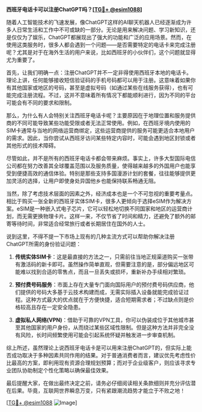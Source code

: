 **西班牙电话卡可以注册ChatGPT吗？[[TG💪+ @esim1088](https://t.me/s/esim1088)]**

随着人工智能技术的飞速发展，像ChatGPT这样的AI聊天机器人已经逐渐成为许多人日常生活和工作中不可或缺的一部分。无论是用来解决问题、学习新知识，还是仅仅为了娱乐，ChatGPT都展现出了强大的功能和广泛的应用场景。然而，在使用这类服务时，很多人都会遇到一个问题——是否需要特定的电话卡来完成注册呢？尤其是对于在海外生活的用户来说，比如西班牙的小伙伴们，这个问题就显得尤为重要了。

首先，让我们明确一点：注册ChatGPT并不一定非得使用西班牙本地的电话卡。理论上讲，任何能够接收短信验证码的手机号码都可以用于注册。这意味着如果你有其他国家或地区的号码，甚至是虚拟号码（如通过某些在线服务获得），也有可能完成注册流程。不过，这并不意味着所有情况下都能顺利进行，因为不同的平台可能会有不同的要求和限制。

那么，为什么有人会特别关注西班牙电话卡呢？主要原因在于地理位置和服务提供商的不同可能导致某些功能受限或者无法正常使用。例如，在西班牙境内使用的SIM卡通常与当地的网络运营商绑定，这些运营商提供的服务可能更适合本地用户的需求。因此，当你尝试从西班牙访问某些特定内容时，可能会遇到地区封锁或者其他形式的技术障碍。

尽管如此，并不是所有的西班牙电话卡都会带来麻烦。事实上，许多大型国际电信公司都在努力改善其全球覆盖范围以及服务质量，使得越来越多的外国用户也能享受到便捷高效的通信体验。特别是那些支持多国漫游计划的套餐，往往能够提供更加灵活的选择，让用户即使身处异国他乡也能保持联系畅通无阻。

当然，除了考虑技术层面的因素之外，经济成本也是一个不可忽视的重要考量点。相比于购买一张全新的西班牙实体SIM卡，很多人更倾向于选择eSIM作为解决方案。eSIM是一种嵌入式电子芯片，它可以轻松地切换不同国家和地区的运营商计划，而无需更换物理卡片。这样一来，不仅节省了时间和精力，还避免了额外的邮寄等待时间，非常适合经常旅行或者长期居住在国外的人士。

说到这里，不得不提一下市场上现有的几种主流方式可以帮助你解决注册ChatGPT所需的身份验证问题：

1. **传统实体SIM卡**：这是最直接的方法之一，只需前往当地正规渠道购买一张带有激活码的新卡即可。虽然操作简单直观，但需要注意的是，部分偏远地区可能难以找到合适的零售点，而且一旦丢失或损坏，重新补办手续相对繁琐。
   
2. **预付费号码服务**：市面上存在大量专门面向国际用户的预付费号码供应商，他们提供的号码大多基于云技术构建而成，无需实际插入设备就能完成验证过程。这种方式最大的优点就在于方便快捷，适合短期需求者；不过缺点则是价格较高且存在一定安全隐患。

3. **虚拟私人网络(VPN)**：借助于可靠的VPN工具，你可以伪装成位于其他城市甚至其他国家的用户身份，从而绕过某些区域性限制。但是这种方法并非完全没有风险，长时间频繁使用可能会引起系统怀疑并触发进一步审查机制。

综上所述，虽然理论上说西班牙电话卡是可以用来注册ChatGPT的，但实际上能否成功取决于多种因素共同作用的结果。对于普通消费者而言，建议优先考虑性价比最高的方案，即利用现有资源合理规划预算；而对于企业级客户，则应该寻求专业团队协助制定个性化策略以确保最佳效果。

最后提醒大家，在做出最终决定之前，请务必仔细阅读相关条款细则并充分评估潜在后果。毕竟，互联网世界瞬息万变，只有紧跟潮流趋势才能立于不败之地！

[[TG💪+ @esim1088](https://t.me/s/esim1088) ![Image](https://i.postimg.cc/4NQfJmqS/Snipaste-2025-05-13-00-14-12.png)]